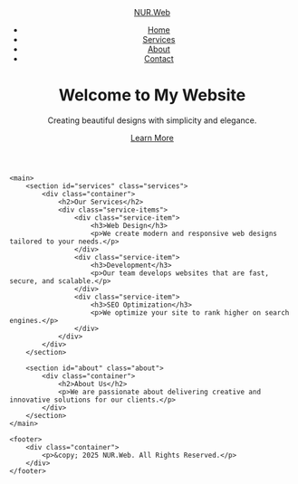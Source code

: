 <!DOCTYPE html>
<html lang="en">
<head>
    <meta charset="UTF-8">
    <meta name="viewport" content="width=device-width, initial-scale=1.0">
    <title>Beautiful Website</title>
    <link rel="stylesheet" href="styles.css">
</head>
<body>
    <header>
        <nav class="navbar">
            <div class="container">
                <a href="#" class="logo">NUR.Web</a>
                <ul class="nav-links">
                    <li><a href="#home">Home</a></li>
                    <li><a href="#services">Services</a></li>
                    <li><a href="#about">About</a></li>
                    <li><a href="#contact">Contact</a></li>
                </ul>
            </div>
        </nav>
        <div class="hero" id="home">
            <h1>Welcome to My Website</h1>
            <p>Creating beautiful designs with simplicity and elegance.</p>
            <a href="#services" class="btn">Learn More</a>
        </div>
    </header>

    <main>
        <section id="services" class="services">
            <div class="container">
                <h2>Our Services</h2>
                <div class="service-items">
                    <div class="service-item">
                        <h3>Web Design</h3>
                        <p>We create modern and responsive web designs tailored to your needs.</p>
                    </div>
                    <div class="service-item">
                        <h3>Development</h3>
                        <p>Our team develops websites that are fast, secure, and scalable.</p>
                    </div>
                    <div class="service-item">
                        <h3>SEO Optimization</h3>
                        <p>We optimize your site to rank higher on search engines.</p>
                    </div>
                </div>
            </div>
        </section>

        <section id="about" class="about">
            <div class="container">
                <h2>About Us</h2>
                <p>We are passionate about delivering creative and innovative solutions for our clients.</p>
            </div>
        </section>
    </main>

    <footer>
        <div class="container">
            <p>&copy; 2025 NUR.Web. All Rights Reserved.</p>
        </div>
    </footer>
</body>
</html>

<link rel="stylesheet" href="style.css">



